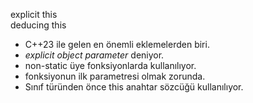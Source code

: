 explicit this <br>
deducing this <br>

- C++23 ile gelen en önemli eklemelerden biri.
- _explicit object parameter_ deniyor.
- non-static üye fonksiyonlarda kullanılıyor.
- fonksiyonun ilk parametresi olmak zorunda.
- Sınıf türünden önce this anahtar sözcüğü kullanılıyor.


